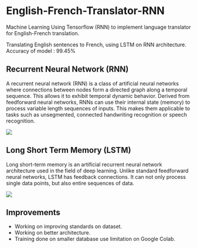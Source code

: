 # English-French-Translator-RNN
Machine Learning Using Tensorflow (RNN) to implement language translator for English-French translation.

Translating English sentences to French, using LSTM on RNN architecture.
Accuracy of model :  99.45%

## Recurrent Neural Network (RNN)
A recurrent neural network (RNN) is a class of artificial neural networks where connections between nodes form a directed graph along a temporal sequence. This allows it to exhibit temporal dynamic behavior. Derived from feedforward neural networks, RNNs can use their internal state (memory) to process variable length sequences of inputs. This makes them applicable to tasks such as unsegmented, connected handwriting recognition or speech recognition.

<img src="https://upload.wikimedia.org/wikipedia/commons/thumb/b/b5/Recurrent_neural_network_unfold.svg/1920px-Recurrent_neural_network_unfold.svg.png"/>

## Long Short Term Memory (LSTM)
Long short-term memory is an artificial recurrent neural network architecture used in the field of deep learning. Unlike standard feedforward neural networks, LSTM has feedback connections. It can not only process single data points, but also entire sequences of data.

<img src="https://colah.github.io/images/post-covers/lstm.png"/>

<h2>Improvements</h2>
<ul>
  <li>Working on improving standards on dataset.</li>
  <li>Working on better architecture.</li>
  <li>Training done on smaller database use limitation on Google Colab.</li>
</ul>
